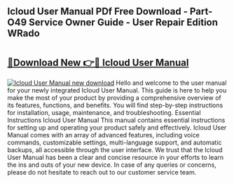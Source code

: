 ## Icloud User Manual PDf Free Download - Part-O49 Service Owner Guide - User Repair Edition WRado

# <h2><a href="http://bc13572.oget.top/?id=Icloud+User+Manual">🔗Download New 👉🔴 Icloud User Manual</a></h2>

[![Icloud User Manual new download](https://i.imgur.com/5g1atiW.png)](http://bc13572.oget.top/?id=Icloud+User+Manual)
Hello and welcome to the user manual for your newly integrated Icloud User Manual. This guide is here to help you make the most of your product by providing a comprehensive overview of its features, functions, and benefits. You will find step-by-step instructions for installation, usage, maintenance, and troubleshooting. Essential Instructions Icloud User Manual This manual contains essential instructions for setting up and operating your product safely and effectively. Icloud User Manual comes with an array of advanced features, including voice commands, customizable settings, multi-language support, and automatic backups, all accessible through the user interface. We trust that the Icloud User Manual has been a clear and concise resource in your efforts to learn the ins and outs of your new device. In case of any queries or concerns, please do not hesitate to reach out to our customer service team.
